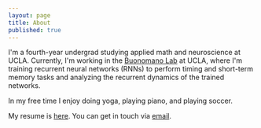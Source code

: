 ```yaml
---
layout: page
title: About
published: true
---
```

I'm a fourth-year undergrad studying applied math and neuroscience at UCLA. Currently, I'm working in the [Buonomano Lab](http://buonomanolab.com) at UCLA, where I'm training recurrent neural networks (RNNs) to perform timing and short-term memory tasks and analyzing the recurrent dynamics of the trained networks. 

In my free time I enjoy doing yoga, playing piano, and playing soccer.

My resume is [here](rehanbchinoy.github.io/Resume.pdf). You can get in touch via [email](mailto:rehanbchinoy@gmail.com).